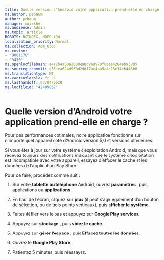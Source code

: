 ```yaml
---
title: Quelle version d’Android votre application prend-elle en charge ?
ms.author: pebaum
author: pebaum
manager: mnirkhe
ms.audience: Admin
ms.topic: article
ROBOTS: NOINDEX, NOFOLLOW
localization_priority: Normal
ms.collection: Adm_O365
ms.custom:
- "9001178"
- "3430"
ms.openlocfilehash: a4c2b4a58a2688ea8c968970f0aee4264eb939d9
ms.sourcegitcommit: c55eea624d960d2dd17ac4aa5a4c23e34e6443b8
ms.translationtype: MT
ms.contentlocale: fr-FR
ms.lasthandoff: 03/04/2020
ms.locfileid: "42409052"
---
```

# <a name="what-version-of-android-does-your-app-support"></a>Quelle version d’Android votre application prend-elle en charge ?

Pour des performances optimales, notre application fonctionne sur n’importe quel appareil doté d’Android version 5,0 et versions ultérieures.

Si vous êtes à jour sur votre système d’exploitation Android, mais que vous recevez toujours des notifications indiquant que le système d’exploitation est incompatible avec votre appareil, essayez d’effacer le cache et les données de l’application Play Store.

Pour ce faire, procédez comme suit : 

1. Sur votre **tablette ou téléphone** Android, ouvrez **paramètres** , puis applications ou **applications**.

2. En haut de l’écran, cliquez sur **plus** (il peut s’agir également d’un bouton de sélection, ou de trois points verticaux), puis **afficher le système**. 

3. Faites défiler vers le bas et appuyez sur **Google Play services**. 

4. Appuyez sur **stockage** , puis **videz le cache**. 

5. Appuyez sur **gérer l’espace** , puis **Effacez toutes les données**. 

6. Ouvrez le **Google Play Store**. 

7. Patientez 5 minutes, puis réessayez. 